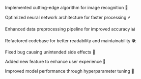 Implemented cutting-edge algorithm for image recognition 📸

Optimized neural network architecture for faster processing ⚡️

Enhanced data preprocessing pipeline for improved accuracy 📊

Refactored codebase for better readability and maintainability 🛠️

Fixed bug causing unintended side effects 🐞

Added new feature to enhance user experience 🚀

Improved model performance through hyperparameter tuning 🔄

